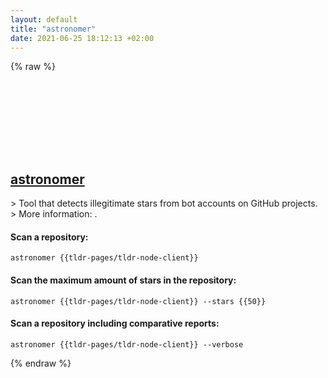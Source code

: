 ```yaml
---
layout: default
title: "astronomer"
date: 2021-06-25 18:12:13 +02:00
---
```

{% raw %}
<h2 id="astronomer">
  <a href="/en/common/astronomer.html">astronomer</a> <a href="#astronomer"><svg class="icon">
    <use href="/assets/images/unicode_sprite.svg#link" />
  </svg></a>
</h2>
> Tool that detects illegitimate stars from bot accounts on GitHub projects.
> More information: <https://github.com/Ullaakut/astronomer>.

#### Scan a repository:
```shell
astronomer {{tldr-pages/tldr-node-client}}
```
#### Scan the maximum amount of stars in the repository:
```shell
astronomer {{tldr-pages/tldr-node-client}} --stars {{50}}
```
#### Scan a repository including comparative reports:
```shell
astronomer {{tldr-pages/tldr-node-client}} --verbose
```
{% endraw %}